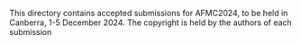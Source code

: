 This directory contains accepted submissions for AFMC2024, to be held in Canberra, 1-5 December 2024.
The copyright is held by the authors of each submission 
